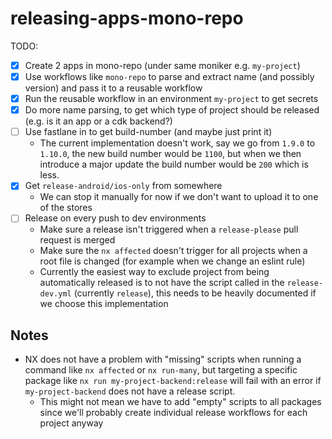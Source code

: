 # releasing-apps-mono-repo

TODO:

- [x] Create 2 apps in mono-repo (under same moniker e.g. `my-project`)
- [x] Use workflows like `mono-repo` to parse and extract name (and possibly version) and pass it to a reusable workflow
- [x] Run the reusable workflow in an environment `my-project` to get secrets
- [x] Do more name parsing, to get which type of project should be released (e.g. is it an app or a cdk backend?)
- [ ] Use fastlane in to get build-number (and maybe just print it)
  - The current implementation doesn't work, say we go from `1.9.0` to `1.10.0`, the new build number would be `1100`, but when we then introduce a major update the build number would be `200` which is less.
- [x] Get `release-android/ios-only` from somewhere
  - We can stop it manually for now if we don't want to upload it to one of the stores
- [ ] Release on every push to dev environments
  - Make sure a release isn't triggered when a `release-please` pull request is merged
  - Make sure the `nx affected` doesn't trigger for all projects when a root file is changed (for example when we change an eslint rule)
  - Currently the easiest way to exclude project from being automatically released is to not have the script called in the `release-dev.yml` (currently `release`), this needs to be heavily documented if we choose this implementation

## Notes

- NX does not have a problem with "missing" scripts when running a command like `nx affected` or `nx run-many`, but targeting a specific package like `nx run my-project-backend:release` will fail with an error if `my-project-backend` does not have a release script.
  - This might not mean we have to add "empty" scripts to all packages since we'll probably create individual release workflows for each project anyway

<!-- Hello this is a comment -->
